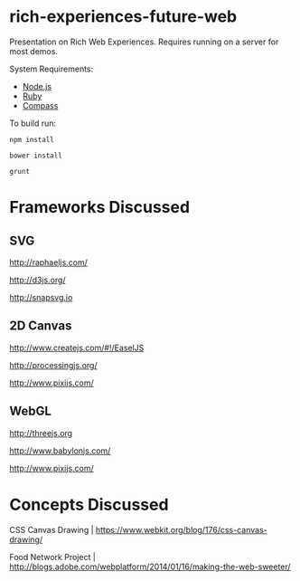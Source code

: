 rich-experiences-future-web
============================
Presentation on Rich Web Experiences. Requires running on a server for most demos.

System Requirements:
- [Node.js](http://nodejs.org/)
- [Ruby](https://www.ruby-lang.org/en/)
- [Compass](http://compass-style.org/install/)

To build run:

```
npm install
```

```
bower install
```

```
grunt
```


Frameworks Discussed
====================

SVG
---
http://raphaeljs.com/

http://d3js.org/

http://snapsvg.io


2D Canvas
---------
http://www.createjs.com/#!/EaselJS

http://processingjs.org/

http://www.pixijs.com/


WebGL
-----
http://threejs.org

http://www.babylonjs.com/

http://www.pixijs.com/


Concepts Discussed
==================
CSS Canvas Drawing | https://www.webkit.org/blog/176/css-canvas-drawing/

Food Network Project | http://blogs.adobe.com/webplatform/2014/01/16/making-the-web-sweeter/
